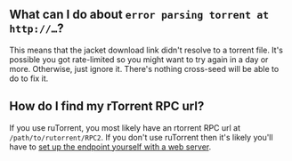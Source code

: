 ## What can I do about `error parsing torrent at http://…`?

This means that the jacket download link didn't resolve to a torrent file. It's
possible you got rate-limited so you might want to try again in a day or more.
Otherwise, just ignore it. There's nothing cross-seed will be able to do to fix
it.

## How do I find my rTorrent RPC url?

If you use ruTorrent, you most likely have an rtorrent RPC url at
`/path/to/rutorrent/RPC2`. If you don't use ruTorrent then it's likely you'll
have to
[set up the endpoint yourself with a web server](https://github.com/linuxserver/reverse-proxy-confs/blob/77a6dee1318c320900ce3d50390dc8becaf192f7/rutorrent.subfolder.conf.sample#L30-L54).
